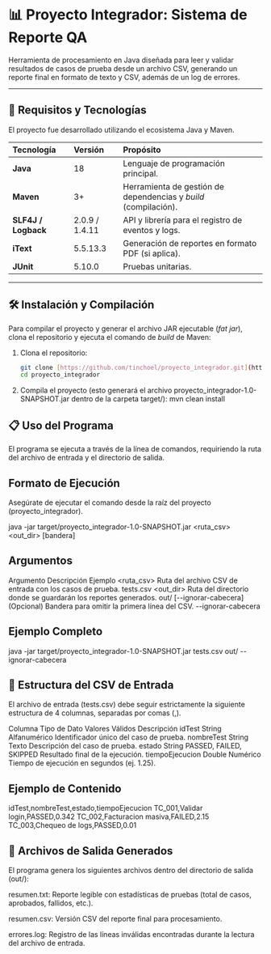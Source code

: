 # 📊 Proyecto Integrador: Sistema de Reporte QA

Herramienta de procesamiento en Java diseñada para leer y validar resultados de casos de prueba desde un archivo CSV, generando un reporte final en formato de texto y CSV, además de un log de errores.

---

## 🚀 Requisitos y Tecnologías

El proyecto fue desarrollado utilizando el ecosistema Java y Maven.

| Tecnología | Versión | Propósito |
| :--- | :--- | :--- |
| **Java** | 18 | Lenguaje de programación principal. |
| **Maven** | 3+ | Herramienta de gestión de dependencias y *build* (compilación). |
| **SLF4J / Logback** | 2.0.9 / 1.4.11 | API y librería para el registro de eventos y logs. |
| **iText** | 5.5.13.3 | Generación de reportes en formato PDF (si aplica). |
| **JUnit** | 5.10.0 | Pruebas unitarias. |

---

## 🛠️ Instalación y Compilación

Para compilar el proyecto y generar el archivo JAR ejecutable (*fat jar*), clona el repositorio y ejecuta el comando de *build* de Maven:

1. Clona el repositorio:
   ```bash
   git clone [https://github.com/tinchoel/proyecto_integrador.git](https://github.com/tinchoel/proyecto_integrador.git)
   cd proyecto_integrador
   
2. Compila el proyecto (esto generará el archivo proyecto_integrador-1.0-SNAPSHOT.jar dentro de la carpeta target/): mvn clean install   



## 📋 Uso del Programa
El programa se ejecuta a través de la línea de comandos, requiriendo la ruta del archivo de entrada y el directorio de salida.

## Formato de Ejecución
Asegúrate de ejecutar el comando desde la raíz del proyecto (proyecto_integrador).

java -jar target/proyecto_integrador-1.0-SNAPSHOT.jar <ruta_csv> <out_dir> [bandera]

## Argumentos	

Argumento		      		Descripción									                          					Ejemplo
<ruta_csv>		      	Ruta del archivo CSV de entrada con los casos de prueba.		    tests.csv
<out_dir>				      Ruta del directorio donde se guardarán los reportes generados.	out/
[--ignorar-cabecera]	(Opcional) Bandera para omitir la primera línea del CSV.      	--ignorar-cabecera

## Ejemplo Completo

java -jar target/proyecto_integrador-1.0-SNAPSHOT.jar tests.csv out/ --ignorar-cabecera


## 💾 Estructura del CSV de Entrada
El archivo de entrada (tests.csv) debe seguir estrictamente la siguiente estructura de 4 columnas, separadas por comas (,).

Columna			  	  Tipo de Dato		Valores Válidos				  Descripción
idTest				    String			  	Alfanumérico				    Identificador único del caso de prueba.
nombreTest		    String				  Texto						        Descripción del caso de prueba.
estado				    String				  PASSED, FAILED, SKIPPED	Resultado final de la ejecución.
tiempoEjecucion		Double				  Numérico					      Tiempo de ejecución en segundos (ej. 1.25).


## Ejemplo de Contenido

idTest,nombreTest,estado,tiempoEjecucion
TC_001,Validar login,PASSED,0.342
TC_002,Facturacion masiva,FAILED,2.15
TC_003,Chequeo de logs,PASSED,0.01


## 📝 Archivos de Salida Generados
El programa genera los siguientes archivos dentro del directorio de salida (out/):

resumen.txt: Reporte legible con estadísticas de pruebas (total de casos, aprobados, fallidos, etc.).

resumen.csv: Versión CSV del reporte final para procesamiento.

errores.log: Registro de las líneas inválidas encontradas durante la lectura del archivo de entrada.
